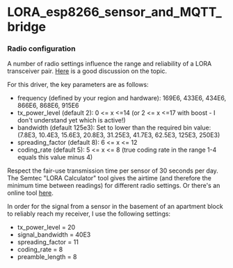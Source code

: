 # LORA_esp8266_sensor_and_MQTT_bridge


### Radio configuration

A number of radio settings influence the range and reliability of a LORA transceiver pair. [Here](https://medium.com/home-wireless/testing-lora-radios-with-the-limesdr-mini-part-2-37fa481217ff) is a good discussion on the topic.

For this driver, the key parameters are as follows:
- frequency (defined by your region and hardware): 169E6, 433E6, 434E6, 866E6, 868E6, 915E6
- tx_power_level (default 2): 0 <= x <=14 (or 2 <= x <=17 with boost - I don't understand yet which is active!)
- bandwidth (default 125e3): Set to lower than the required bin value: (7.8E3, 10.4E3, 15.6E3, 20.8E3, 31.25E3, 41.7E3, 62.5E3, 125E3, 250E3)
- spreading_factor (default 8): 6 <= x <= 12
- coding_rate (default 5): 5 <= x <= 8 (true coding rate in the range 1-4 equals this value minus 4)

Respect the fair-use transmission time per sensor of 30 seconds per day. The Semtec "LORA Calculator" tool gives the airtime (and therefore the minimum time between readings) for different radio settings. Or there's an online tool [here](https://loratools.nl/#/airtime).

In order for the signal from a sensor in the basement of an apartment block to reliably reach my receiver, I use the following settings:
- tx_power_level = 20
- signal_bandwidth = 40E3
- spreading_factor = 11
- coding_rate = 8
- preamble_length = 8
